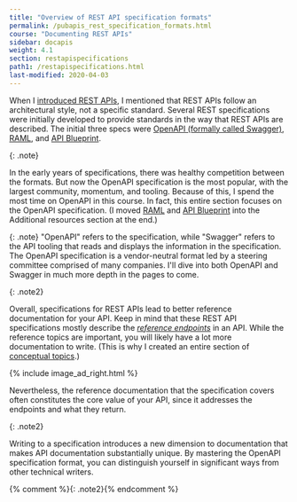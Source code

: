 ```yaml
---
title: "Overview of REST API specification formats"
permalink: /pubapis_rest_specification_formats.html
course: "Documenting REST APIs"
sidebar: docapis
weight: 4.1
section: restapispecifications
path1: /restapispecifications.html
last-modified: 2020-04-03
---
```


When I [introduced REST APIs](docapis_what_is_a_rest_api.html), I mentioned that REST APIs follow an architectural style, not a specific standard. Several REST specifications were initially developed to provide standards in the way that REST APIs are described. The initial three specs were  [OpenAPI (formally called Swagger)](https://github.com/OAI/OpenAPI-Specification), [RAML](https://raml.org/), and [API Blueprint](https://apiblueprint.org/).

{: .note}

In the early years of specifications, there was healthy competition between the formats. But now the OpenAPI specification is the most popular, with the largest community, momentum, and tooling. Because of this, I spend the most time on OpenAPI in this course. In fact, this entire section focuses on the OpenAPI specification. (I moved [RAML](pubapis_raml.html) and [API Blueprint](pubapis_api_blueprint.html) into the Additional resources section at the end.)

{: .note}
"OpenAPI" refers to the specification, while "Swagger" refers to the API tooling that reads and displays the information in the specification. The OpenAPI specification is a vendor-neutral format led by a steering committee comprised of many companies. I'll dive into both OpenAPI and Swagger in much more depth in the pages to come.

{: .note2}

Overall, specifications for REST APIs lead to better reference documentation for your API. Keep in mind that these REST API specifications mostly describe the [*reference endpoints*](docendpoints.html) in an API. While the reference topics are important, you will likely have a lot more documentation to write. (This is why I created an entire section of [conceptual topics](docconceptual.html).)

{% include image_ad_right.html %}

Nevertheless, the reference documentation that the specification covers often constitutes the core value of your API, since it addresses the endpoints and what they return.

{: .note2}

Writing to a specification introduces a new dimension to documentation that makes API documentation substantially unique. By mastering the OpenAPI specification format, you can distinguish yourself in significant ways from other technical writers.

{% comment %}{: .note2}{% endcomment %}
